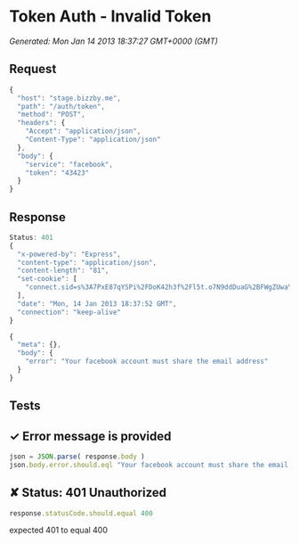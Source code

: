 # Token Auth - Invalid Token

*Generated: Mon Jan 14 2013 18:37:27 GMT+0000 (GMT)*
## Request
```javascript
{
  "host": "stage.bizzby.me",
  "path": "/auth/token",
  "method": "POST",
  "headers": {
    "Accept": "application/json",
    "Content-Type": "application/json"
  },
  "body": {
    "service": "facebook",
    "token": "43423"
  }
}
```

## Response
```javascript
Status: 401
{
  "x-powered-by": "Express",
  "content-type": "application/json",
  "content-length": "81",
  "set-cookie": [
    "connect.sid=s%3A7PxE87qYSPi%2FDoK42h3f%2Fl5t.o7N9ddDuaG%2BFWgZUwaYGi5zh8Ev8w6LQybpyWYw%2Bjyc; Path=/"
  ],
  "date": "Mon, 14 Jan 2013 18:37:52 GMT",
  "connection": "keep-alive"
}
```
```javascript
{
  "meta": {},
  "body": {
    "error": "Your facebook account must share the email address"
  }
}
```

## Tests

## ✓ Error message is provided
```javascript
json = JSON.parse( response.body )
json.body.error.should.eql "Your facebook account must share the email address"
```

## ✘ Status: 401 Unauthorized
```javascript
response.statusCode.should.equal 400
```
expected 401 to equal 400


